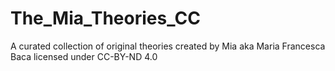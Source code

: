 # The_Mia_Theories_CC
A curated collection of original theories created by Mia aka Maria Francesca Baca licensed under CC-BY-ND 4.0
